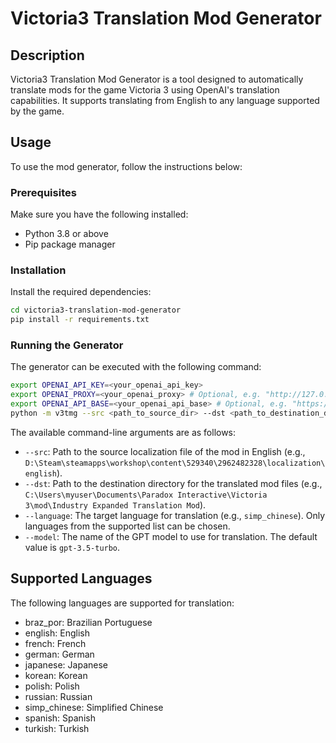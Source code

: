 # Victoria3 Translation Mod Generator

## Description

Victoria3 Translation Mod Generator is a tool designed to automatically translate mods for the game Victoria 3 using OpenAI's translation capabilities. It supports translating from English to any language supported by the game.

## Usage

To use the mod generator, follow the instructions below:

### Prerequisites

Make sure you have the following installed:

- Python 3.8 or above
- Pip package manager

### Installation

Install the required dependencies:

```sh
cd victoria3-translation-mod-generator
pip install -r requirements.txt
```

### Running the Generator

The generator can be executed with the following command:

```sh
export OPENAI_API_KEY=<your_openai_api_key>
export OPENAI_PROXY=<your_openai_proxy> # Optional, e.g. "http://127.0.0.1:7890"
export OPENAI_API_BASE=<your_openai_api_base> # Optional, e.g. "https://api.openai.com/v1"
python -m v3tmg --src <path_to_source_dir> --dst <path_to_destination_dir> --language <target_language> --model <gpt_model_name>
```

The available command-line arguments are as follows:

- `--src`: Path to the source localization file of the mod in English (e.g., `D:\Steam\steamapps\workshop\content\529340\2962482328\localization\english`).
- `--dst`\: Path to the destination directory for the translated mod files (e.g., `C:\Users\myuser\Documents\Paradox Interactive\Victoria 3\mod\Industry Expanded Translation Mod`).
- `--language`: The target language for translation (e.g., `simp_chinese`). Only languages from the supported list can be chosen.
- `--model`: The name of the GPT model to use for translation. The default value is `gpt-3.5-turbo`.

## Supported Languages

The following languages are supported for translation:

- braz_por: Brazilian Portuguese
- english: English
- french: French
- german: German
- japanese: Japanese
- korean: Korean
- polish: Polish
- russian: Russian
- simp_chinese: Simplified Chinese
- spanish: Spanish
- turkish: Turkish
